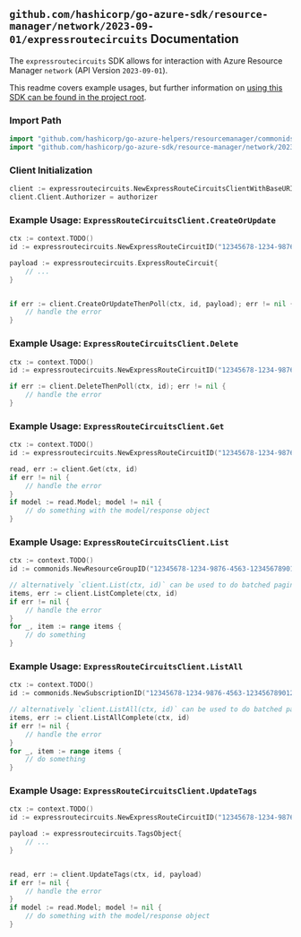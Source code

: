 
## `github.com/hashicorp/go-azure-sdk/resource-manager/network/2023-09-01/expressroutecircuits` Documentation

The `expressroutecircuits` SDK allows for interaction with Azure Resource Manager `network` (API Version `2023-09-01`).

This readme covers example usages, but further information on [using this SDK can be found in the project root](https://github.com/hashicorp/go-azure-sdk/tree/main/docs).

### Import Path

```go
import "github.com/hashicorp/go-azure-helpers/resourcemanager/commonids"
import "github.com/hashicorp/go-azure-sdk/resource-manager/network/2023-09-01/expressroutecircuits"
```


### Client Initialization

```go
client := expressroutecircuits.NewExpressRouteCircuitsClientWithBaseURI("https://management.azure.com")
client.Client.Authorizer = authorizer
```


### Example Usage: `ExpressRouteCircuitsClient.CreateOrUpdate`

```go
ctx := context.TODO()
id := expressroutecircuits.NewExpressRouteCircuitID("12345678-1234-9876-4563-123456789012", "example-resource-group", "circuitName")

payload := expressroutecircuits.ExpressRouteCircuit{
	// ...
}


if err := client.CreateOrUpdateThenPoll(ctx, id, payload); err != nil {
	// handle the error
}
```


### Example Usage: `ExpressRouteCircuitsClient.Delete`

```go
ctx := context.TODO()
id := expressroutecircuits.NewExpressRouteCircuitID("12345678-1234-9876-4563-123456789012", "example-resource-group", "circuitName")

if err := client.DeleteThenPoll(ctx, id); err != nil {
	// handle the error
}
```


### Example Usage: `ExpressRouteCircuitsClient.Get`

```go
ctx := context.TODO()
id := expressroutecircuits.NewExpressRouteCircuitID("12345678-1234-9876-4563-123456789012", "example-resource-group", "circuitName")

read, err := client.Get(ctx, id)
if err != nil {
	// handle the error
}
if model := read.Model; model != nil {
	// do something with the model/response object
}
```


### Example Usage: `ExpressRouteCircuitsClient.List`

```go
ctx := context.TODO()
id := commonids.NewResourceGroupID("12345678-1234-9876-4563-123456789012", "example-resource-group")

// alternatively `client.List(ctx, id)` can be used to do batched pagination
items, err := client.ListComplete(ctx, id)
if err != nil {
	// handle the error
}
for _, item := range items {
	// do something
}
```


### Example Usage: `ExpressRouteCircuitsClient.ListAll`

```go
ctx := context.TODO()
id := commonids.NewSubscriptionID("12345678-1234-9876-4563-123456789012")

// alternatively `client.ListAll(ctx, id)` can be used to do batched pagination
items, err := client.ListAllComplete(ctx, id)
if err != nil {
	// handle the error
}
for _, item := range items {
	// do something
}
```


### Example Usage: `ExpressRouteCircuitsClient.UpdateTags`

```go
ctx := context.TODO()
id := expressroutecircuits.NewExpressRouteCircuitID("12345678-1234-9876-4563-123456789012", "example-resource-group", "circuitName")

payload := expressroutecircuits.TagsObject{
	// ...
}


read, err := client.UpdateTags(ctx, id, payload)
if err != nil {
	// handle the error
}
if model := read.Model; model != nil {
	// do something with the model/response object
}
```
